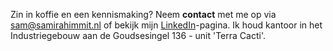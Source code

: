 Zin in koffie en een kennismaking? Neem **contact** met me op via [sam@samirahimmit.nl](mailto:sam@samirahimmit.nl) of bekijk mijn [LinkedIn](https://nl.linkedin.com/in/samirahimmit)-pagina. Ik houd kantoor in het Industriegebouw aan de Goudsesingel 136 - unit 'Terra Cacti'.
